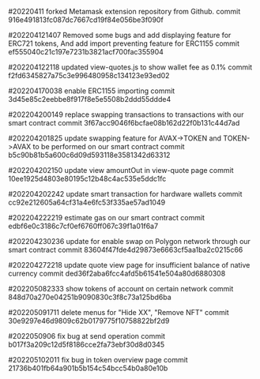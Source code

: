 #20220411
    forked Metamask extension repository from Github.
    commit 916e491813fc087dc7667cd19f84e056be3f090f

#202204121407
    Removed some bugs and add displaying feature for ERC721 tokens,
    And add import preventing feature for ERC1155
    commit ef555040c21c197e7231b3821acf700fac355904

#202204122118
    updated view-quotes.js to show wallet fee as 0.1%
    commit f2fd6345827a75c3e996480958c134123e93ed02

#202204170038
    enable ERC1155 importing
    commit 3d45e85c2eebbe8f917f8e5e5508b2ddd55ddde4

#202204200149
    replace swapping transactions to transactions with our smart contract
    commit 3f67acc9046f6bcfae08b162d22f0b131c44d7ad

#202204201825
    update swapping feature for AVAX->TOKEN and TOKEN->AVAX to be performed on our smart contract
    commit b5c90b81b5a600c6d09d593118e3581342d63312

#202204202150
    update view amountOut in view-quote page
    commit 10ee1925d4803e80195c12b48c4ac535e5ddc1fc

#202204202242
    update smart transaction for hardware wallets
    commit cc92e212605a64cf31a4e6fc53f335ae57ad1049
    
#202204222219
    estimate gas on our smart contract
    commit edbf6e0c3186c7cf0ef6760ff067c39f1a01f6a7

#202204230236
    update for enable swap on Polygon network through our smart contract
    commit 83604f47fde4d29873e6663cf5aa1ba2c0215c66

#202204272218
    update  quote view page for insufficient balance of native currency
    commit ded36f2aba6fcc4afd5b61541e504a80d6880308

#202205082333
    show tokens of account on certain network
    commit 848d70a270e04251b9090830c3f8c73a125bd6ba

#202205091711
    delete menus for "Hide XX", "Remove NFT"
    commit 30e9297e46d9809c62b0179775f10758822bf2d9

#2022050906
    fix bug at send operation
    commit b017f3a209c12d5f8186cce2fa73ebf30d8d0345

#202205102011
    fix bug in token overview page
    commit 21736b401fb64a901b5b154c54bcc54b0a80e10b